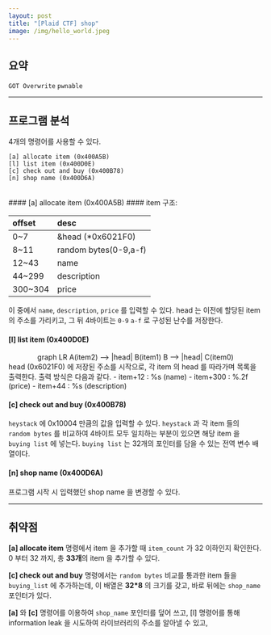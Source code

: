 ```yaml
---
layout: post
title: "[Plaid CTF] shop"
image: /img/hello_world.jpeg
---
```


## 요약
`GOT Overwrite` `pwnable`

---
## 프로그램 분석
4개의 명령어를 사용할 수 있다.

```
[a] allocate item (0x400A5B)
[l] list item (0x400D0E)
[c] check out and buy (0x400B78)
[n] shop name (0x400D6A)
```
<br>
#### [a] allocate item (0x400A5B)
#### item 구조:

| offset | desc |
| :------ |:--- |
| 0~7 | &head (\*0x6021F0) |
| 8~11 | random bytes(0-9,a-f) |
| 12~43 | name |
| 44~299 | description |
| 300~304 | price |

이 중에서 `name`, `description`, `price` 를 입력할 수 있다.
head 는 이전에 할당된 item 의 주소를 가리키고, 그 뒤 4바이트는 `0-9` `a-f` 로 구성된 난수를 저장한다.

#### [l] list item (0x400D0E)
<center>
<div class="mermaid">
graph LR
A(item2) --> |head| B(item1)
B --> |head| C(item0)
</div>
</center>
head (0x6021F0) 에 저장된 주소를 시작으로, 각 item 의 head 를 따라가며 목록을 출력한다. 출력 방식은 다음과 같다.
- item+12 : %s (name)
- item+300 : %.2f (price)
- item+44 : %s (description)

#### [c] check out and buy (0x400B78)
`heystack` 에 0x10004 만큼의 값을 입력할 수 있다. `heystack` 과 각 item 들의 `random bytes` 를 비교하여 4바이트 모두 일치하는 부분이 있으면 해당 item 을 `buying list` 에 넣는다. `buying list` 는 32개의 포인터를 담을 수 있는 전역 변수 배열이다.

#### [n] shop name (0x400D6A)
프로그램 시작 시 입력했던 shop name 을 변경할 수 있다.

---
## 취약점
**[a] allocate item** 명령에서 item 을 추가할 때 `item_count` 가 32 이하인지 확인한다. 0 부터 32 까지, 총 <b>33개</b>의 item 을 추가할 수 있다.

**[c] check out and buy** 명령에서는 `random bytes` 비교를 통과한 item 들을 `buying_list` 에 추가하는데, 이 배열은 <b>32*8</b> 의 크기를 갖고, 바로 뒤에는 `shop_name` 포인터가 있다.



**[a]** 와 **[c]** 명령어를 이용하여 `shop_name` 포인터를 덮어 쓰고, [l] 명령어를 통해 information leak 을 시도하여 라이브러리의 주소를 알아낼 수 있고,
